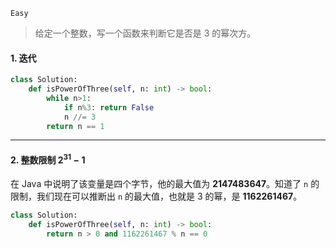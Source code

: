 `Easy`

> 给定一个整数，写一个函数来判断它是否是 3 的幂次方。

#### 1. 迭代

```python
class Solution:
    def isPowerOfThree(self, n: int) -> bool:
        while n>1:
            if n%3: return False
            n //= 3
        return n == 1
```



---

#### 2. 整数限制 $2^{31}-1$

在 Java 中说明了该变量是四个字节，他的最大值为 **2147483647**。知道了 `n` 的限制，我们现在可以推断出 `n` 的最大值，也就是 3 的幂，是 **1162261467**。

```python
class Solution:
    def isPowerOfThree(self, n: int) -> bool:
        return n > 0 and 1162261467 % n == 0
```

